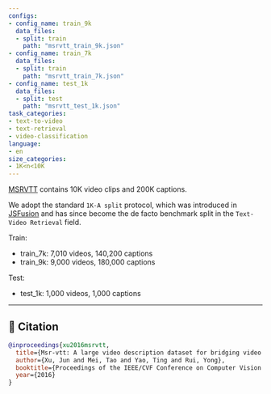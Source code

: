 ```yaml
---
configs:
- config_name: train_9k
  data_files:
  - split: train
    path: "msrvtt_train_9k.json"
- config_name: train_7k
  data_files:
  - split: train
    path: "msrvtt_train_7k.json"
- config_name: test_1k
  data_files:
  - split: test
    path: "msrvtt_test_1k.json"
task_categories:
- text-to-video
- text-retrieval
- video-classification
language:
- en
size_categories:
- 1K<n<10K
---
```



[MSRVTT](https://openaccess.thecvf.com/content_cvpr_2016/html/Xu_MSR-VTT_A_Large_CVPR_2016_paper.html) contains 10K video clips and 200K captions.

We adopt the standard `1K-A split` protocol, which was introduced in [JSFusion](https://openaccess.thecvf.com/content_ECCV_2018/html/Youngjae_Yu_A_Joint_Sequence_ECCV_2018_paper.html) and has since become the de facto benchmark split in the `Text-Video Retrieval` field.

Train:  
- train_7k: 7,010 videos, 140,200 captions  
- train_9k: 9,000 videos, 180,000 captions  

Test:  
- test_1k: 1,000 videos, 1,000 captions

---

## 🌟 Citation

```bibtex
@inproceedings{xu2016msrvtt,
  title={Msr-vtt: A large video description dataset for bridging video and language},
  author={Xu, Jun and Mei, Tao and Yao, Ting and Rui, Yong},
  booktitle={Proceedings of the IEEE/CVF Conference on Computer Vision and Pattern Recognition (CVPR)},
  year={2016}
}
```
